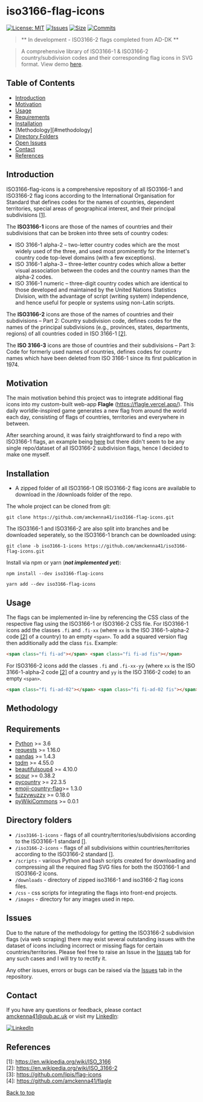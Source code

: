 # iso3166-flag-icons

[![License: MIT](https://img.shields.io/badge/License-MIT-red.svg)](https://opensource.org/licenses/MIT)
[![Issues](https://img.shields.io/github/issues/amckenna41/iso3166-flag-icons)](https://github.com/amckenna41/iso3166-flag-icons/issues)
[![Size](https://img.shields.io/github/repo-size/amckenna41/iso3166-flag-icons)](https://github.com/amckenna41/iso3166-flag-icons)
[![Commits](https://img.shields.io/github/commit-activity/w/amckenna41/iso3166-flag-icons)](https://github.com/iso3166-flag-icons)

> ** In development - ISO3166-2 flags completed from AD-DK **

> A comprehensive library of ISO3166-1 & ISO3166-2 country/subdivision codes and their corresponding flag icons in SVG format. View demo [here]().

Table of Contents
-----------------

  * [Introduction](#introduction)
  * [Motivation](#motivation)
  * [Usage](#usage)
  * [Requirements](#requirements)
  * [Installation](#installation)
  * [Methodology][#methodology]
  * [Directory Folders](#directory-folders)
  * [Open Issues](#Issues)
  * [Contact](#contact)
  * [References](#references)

Introduction
------------
ISO3166-flag-icons is a comprehensive repository of all ISO3166-1 and ISO3166-2 flag icons according to the International Organisation for Standard that defines codes for the names of countries, dependent territories, special areas of geographical interest, and their principal subdivisions [[1]](#references). <br>

The <b>ISO3166-1</b> icons are those of the names of countries and their subdivisions that can be broken into three sets of country codes:
* ISO 3166-1 alpha-2 – two-letter country codes which are the most widely used of the three, and used most prominently for the Internet's country code top-level domains (with a few exceptions).
* ISO 3166-1 alpha-3 – three-letter country codes which allow a better visual association between the codes and the country names than the alpha-2 codes.
* ISO 3166-1 numeric – three-digit country codes which are identical to those developed and maintained by the United Nations Statistics Division, with the advantage of script (writing system) independence, and hence useful for people or systems using non-Latin scripts.

The <b>ISO3166-2</b> icons are those of the names of countries and their subdivisions – Part 2: Country subdivision code, defines codes for the names of the principal subdivisions (e.g., provinces, states, departments, regions) of all countries coded in ISO 3166-1 [[2]](#references). <br>

The <b>ISO 3166-3</b> icons are those of countries and their subdivisions – Part 3: Code for formerly used names of countries, defines codes for country names which have been deleted from ISO 3166-1 since its first publication in 1974.


Motivation
----------
The main motivation behind this project was to integrate additional flag icons into my custom-built web-app <b>Flagle</b> (https://flagle.vercel.app/). This daily worldle-inspired game generates a new flag from around the world each day, consisting of flags of countries, territories and everywhere in between. <br>

After searching around, it was fairly straightforward to find a repo with ISO3166-1 flags, an example being [here][flag-icons-repo] but there didn't seem to be any single repo/dataset of all ISO3166-2 subdivision flags, hence I decided to make one myself. <br>

Installation
------------
- A zipped folder of all ISO3166-1 OR ISO3166-2 flag icons are available to download in the /downloads folder of the repo.

The whole project can be cloned from git:
```
git clone https://github.com/amckenna41/iso3166-flag-icons.git
```

The ISO3166-1 and ISO3166-2 are also split into branches and be downloaded seperately, so the ISO3166-1 branch can be downloaded using:
```
git clone -b iso3166-1-icons https://github.com/amckenna41/iso3166-flag-icons.git 
```

Install via npm or yarn (<b><i>not implemented yet</i></b>):
```
npm install --dev iso3166-flag-icons

yarn add --dev iso3166-flag-icons
```

Usage
-----

The flags can be implemented in-line by referencing the CSS class of the respective flag using the ISO3166-1 or ISO3166-2 CSS file. For ISO3166-1 icons add the classes `.fi` and `.fi-xx` (where `xx` is the ISO 3166-1-alpha-2 code [[2]](#references) of a country) to an empty `<span>`. To add a squared version flag then additionally add the class `fis`. Example: 

```html
<span class="fi fi-ad"></span> <span class="fi fi-ad fis"></span>
```

For ISO3166-2 icons add the classes `.fi` and `.fi-xx-yy` (where `xx` is the ISO 3166-1-alpha-2 code [[2]](#references) of a country and `yy` is the ISO 3166-2 code) to an empty `<span>`. 

```html
<span class="fi fi-ad-02"></span> <span class="fi fi-ad-02 fis"></span>
```
Methodology
-----------

Requirements
------------

* [Python][python] >= 3.6
* [requests][requests] >= 1.16.0
* [pandas][pandas] >= 1.4.3
* [tqdm][tqdm] >= 4.55.0
* [beautifulsoup4][beautifulsoup4] >= 4.10.0
* [scour][scour] >= 0.38.2
* [pycountry][pycountry] >= 22.3.5
* [emoji-country-flag][emoji-country-flag]>= 1.3.0
* [fuzzywuzzy][fuzzywuzzy] >= 0.18.0
* [pyWikiCommons][pyWikiCommons] >= 0.0.1


Directory folders
-----------------

* `/iso3166-1-icons` - flags of all country/territories/subdivisions according to the ISO3166-1 standard [].
* `/iso3166-2-icons` - flags of all subdivisions within countries/territories according to the ISO3166-2 standard [].
* `/scripts` - various Python and bash scripts created for downloading and compressing all the required flag SVG files for
both the ISO3166-1 and ISO3166-2 icons. 
* `/downloads` - directory of zipped iso3166-1 and iso3166-2 flag icons files.
* `/css` - css scripts for integrating the flags into front-end projects.
* `/images` - directory for any images used in repo.

Issues
------
Due to the nature of the methodology for getting the ISO3166-2 subdivision flags (via web scraping) there may exist several outstanding issues with the dataset of icons including incorrect or missing flags for certain countries/territories. Please feel free to raise an Issue in the [Issues](https://github.com/amckenna41/iso3166-2-flag-icons/issues) tab for any such cases and I will try to rectify it.

Any other issues, errors or bugs can be raised via the [Issues](https://github.com/amckenna41/iso3166-2-flag-icons/issues) tab in the repository.

Contact
-------

If you have any questions or feedback, please contact amckenna41@qub.ac.uk or visit my [LinkedIn](https://www.linkedin.com/in/adam-mckenna-7a5b22151/):

[![LinkedIn](https://img.shields.io/badge/LinkedIn-0077B5?style=for-the-badge&logo=linkedin&logoColor=white)](https://www.linkedin.com/in/adam-mckenna-7a5b22151/)


References
----------
\[1\]: https://en.wikipedia.org/wiki/ISO_3166 <br>
\[2\]: https://en.wikipedia.org/wiki/ISO_3166-2 <br>
\[3\]: https://github.com/lipis/flag-icons <br>
\[4\]: https://github.com/amckenna41/flagle <br>

[Back to top](#TOP)

[python]: https://www.python.org/downloads/release/python-360/
[pandas]: https://pandas.pydata.org/
[tqdm]: https://tqdm.github.io/
[requests]: https://requests.readthedocs.io/
[beautifulsoup4]: https://www.crummy.com/software/BeautifulSoup/bs4/doc/
[scour]: https://github.com/scour-project/scour
[pyWikiCommons]: https://github.com/amckenna41/pyWikiCommons
[flag-icons-repo]: https://github.com/lipis/flag-icons
[pycountry]: https://github.com/flyingcircusio/pycountry
[emoji-country-flag]: https://pypi.org/project/emoji-country-flag/
[fuzzywuzzy]: https://pypi.org/project/fuzzywuzzy/


<!-- **all country folders manually checked, removing any unneeded imgs and renaming etc. -->


<!-- Add unit tests - check nunber of imgs downloaded = total on subdivisios page, hardcode subdivisions. -->

<!-- Mention that flags are from wikimedia commons and are under creatvie commons license -->